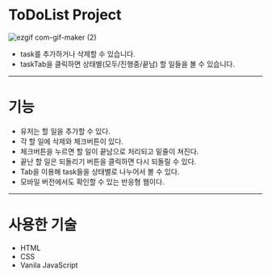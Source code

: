 # ToDoList Project

![ezgif com-gif-maker (2)](https://user-images.githubusercontent.com/98025141/181876820-d2ef55c1-bece-47f4-851b-908c7ec74ad2.gif)


- task를 추가하거나 삭제할 수 있습니다.
- taskTab을 클릭하면 상태별(모두/진행중/끝남) 할 일들을 볼 수 있습니다.

---

# 기능

- 유저는 할 일을 추가할 수 있다.
- 각 할 일에 삭제와 체크버튼이 있다.
- 체크버튼을 누르면 할 일이 끝남으로 처리되고 밑줄이 쳐진다.
- 끝난 할 일은 되돌리기 버튼을 클릭하면 다시 되돌릴 수 있다.
- Tab을 이용해 task들을 상태별로 나누어서 볼 수 있다.
- 모바일 버전에서도 확인할 수 있는 반응형 웹이다.

---

# 사용한 기술

- HTML
- CSS
- Vanila JavaScript

